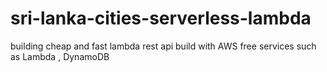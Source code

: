 # sri-lanka-cities-serverless-lambda
building cheap and fast lambda rest api build with AWS free services such as Lambda , DynamoDB
